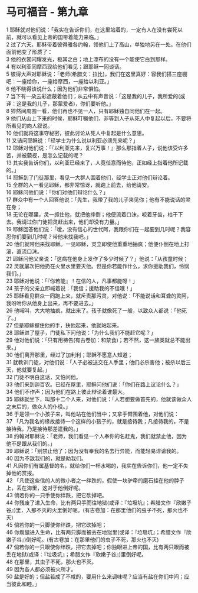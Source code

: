 # 马可福音 - 第九章
  
 1 耶稣就对他们说：「我实在告诉你们，在这里站着的，一定有人在没有尝死以前，就可以看见上帝的国带着能力来临。」  
 2 过了六天，耶稣带着彼得雅各约翰，领他们上了高山，单独地另在一处。在他们面前他变了形质了：  
 3 他的衣裳闪耀发光，极其之白；地上漂布的没有一个能使它白到那样。  
 4 有以利亚同摩西现给他们看见；跟耶稣一同谈话。  
 5 彼得大声对耶稣说：「老师(希腊文：拉比)，我们在这里真好：容我们搭三座棚吧：一座给你，一座给摩西，一座给以利亚。」  
 6 他不晓得该说什么；因为他们非常惧怕。  
 7 当下有一朵云彩遮蔽着他们；从云中有声音说：「这是我的儿子，我所爱的(或译：这是我的儿子，那蒙爱者)，你们要听他。」  
 8 猝然间周围一看，他们再也不见一人，只有耶稣独自同他们在一起。  
 9 他们从山上下来的时候，耶稣叮嘱他们，非等到人子从死人中复起以后，不要将所看见的向人叙说。  
 10 他们就将这事守秘密，彼此讨论从死人中复起是什么意思。  
 11 又诘问耶稣说：「经学士为什么说以利亚必须先来呢？」  
 12 耶稣对他们说：「『以利亚先来，复兴万事！』那么那指着人子，说他该受许多苦，并被藐视，是怎么记载的呢？  
 13 其实我告诉你们，以利亚已经来了，人竟任意而待他，正如经上指着他所记载的。」  
 14 耶稣到了门徒那里，看见一大群人围着他们，经学士正对他们辩论着。  
 15 全群的人一看见耶稣，都非常惊讶，就跑上前去，给他请安。  
 16 耶稣问他们说：「你们对他们辩论什么？」  
 17 群众中有一个人回答他说：「先生，我带了我的儿子来见你；他有不能说话的灵在身；  
 18 无论在哪里，灵一抓住他，就把他摔倒；他便流着口沫，咬着牙齿，枯干下去。我请过你门徒把灵赶出来，他们却没有力量。」  
 19 耶稣回答他们说：「嗳，没有信心的世代阿，我跟你们在一起要到几时呢？我容忍你们要到几时呢？带他来找我吧。」  
 20 他们就带他来找耶稣。一见耶稣，灵立即使他重重地抽疯；他便仆倒在地上打滚，直流口沫。  
 21 耶稣问他父亲说：「这病在他身上发作了多少时候了？」他说：「从孩童时候；  
 22 灵就屡次把他扔在火里水里要灭他。但是你若能作什么，求你援助我们，怜悯我们。」  
 23 耶稣对他说：「『你若能』！在信的人，凡事都能呀！」  
 24 孩子的父亲立即喊着说：「我信；援助我的不信哦！」  
 25 耶稣看见群众一同跑上来，就斥责那污灵，对他说：「不能说话和耳聋的灵阿，我吩咐你从他身上出来，再不要进去。」  
 26 他喊叫，大大地抽疯，就出来了。孩子就像死了一般，以致众人都说：「他死了。」  
 27 但是耶稣握住他的手，扶他起来，他就站起来。  
 28 耶稣进了屋子，门徒私下问他说：「为什么我们不能赶它呢？」  
 29 他对他们说：「只有用祷告(有古卷加：和禁食)；若不然，这一族类就总不能出来。」  
 30 他们离开那里，经过了加利利；耶稣不愿意人知道；  
 31 就教训门徒，对他们说：「人子必被送交在人手里；他们必杀害他；被杀以后三天，他就要复起。」  
 32 门徒不明白这话，又怕问他。  
 33 他们来到迦百农。已经在屋里，耶稣问他们说：「你们在路上议论什么？」  
 34 他们不作声；因为他们在路上彼此辩论着谁最大。  
 35 耶稣就坐下，叫那十二个人来，对他们说：「人若想要做首先的，他就该做众人之末后的，做众人的仆役。」  
 36 于是领一个小孩子来，叫他站在他们当中；又拿手臂围着他，对他们说：  
 37 「凡为我名的缘故接待一个这样的小孩子的，就是接待我；凡接待我的，不是接待我，乃是接待那差遣我的。」  
 38 约翰对耶稣说：「老师，我们看见一个人奉你的名赶鬼，我们就禁止他，因为他不是跟从我们的。」  
 39 耶稣说：「别禁止他了；因为没有奉我的名去行异能，而能轻易诽谤我的。  
 40 因为不敌我们的，就是助我们。  
 41 凡因你们有属基督的名，就给你们一杯水喝的，我实在告诉你们，他一定不失掉他的赏报。  
 42 「凡使这些信的人的微小者之一绊跌的，假使一块驴牵的磨石挂在他的脖子上，丢在海里，这对于他倒好呢。  
 43 倘若你的一只手使你绊跌，把它砍掉吧。  
 44 你残废了进入生命，比有两只手而往地狱(或译：『垃圾坑』；希腊文作『欣嫩子谷』)里，入那不灭的火里倒好呢。(有古卷加：在那里他们的虫子不死，那火也不灭)  
 45 倘若你的一只脚使你绊跌，把它砍掉吧；  
 46 你瘸腿进入生命，比有两只脚而被丢在地狱里(或译：『垃圾坑』；希腊文作『欣嫩子谷』)倒好呢。(有古卷加：在那里他们的虫子不死，那火也不灭)  
 47 倘若你的一只眼使你绊跌，把它去掉吧；你独眼进上帝的国，比有两只眼而被丢在地狱(或译：『垃圾坑』；希腊文作『欣嫩子谷』)里倒好呢。  
 48 在那里，其虫子不死，那火也不灭。  
 49 因为各人都必须被火所才。  
 50 盐是好的；但盐若成了不咸的，要用什么来调味呢？应当有盐在你们中间；应当彼此和睦。」
